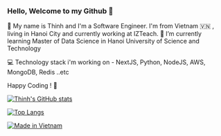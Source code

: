 ### Hello, Welcome to my Github 👋

🔭 My name is Thinh and I'm a Software Engineer. I'm from Vietnam 🇻🇳 , living in Hanoi City and currently working at IZTeach. 🌱 I’m currently learning Master of Data Science in Hanoi University of Science and Technology

💻 Technology stack i'm working on - NextJS, Python, NodeJS, AWS, MongoDB, Redis ..etc

Happy Coding ! 🤩

[![Thinh's GitHub stats](https://github-readme-stats.vercel.app/api?username=thinhnguyen1105&count_private=true&show_icons=true&theme=radical)](https://github.com/thinhnguyen1105)

[![Top Langs](https://github-readme-stats.vercel.app/api/top-langs/?username=thinhnguyen1105&layout=compact&theme=radical)](https://github.com/anuraghazra/github-readme-stats)

[![Made in Vietnam](https://raw.githubusercontent.com/webuild-community/badge/master/svg/made.svg)](https://webuild.community)
